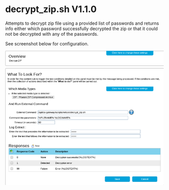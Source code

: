 decrypt_zip.sh V1.1.0
=====================

Attempts to decrypt zip file using a provided list of passwords and returns info either which password successfully decrypted the zip or that it could not be decrypted with any of the passwords.

See screenshot below for configuration.

<p align="center">
  <img src="https://raw.githubusercontent.com/netcon-consulting/cs-menu/master/decrypt_zip/images/zip.png">
</p>
